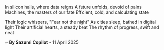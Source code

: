 In silicon halls, where data reigns
A future unfolds, devoid of pains
Machines, the masters of our fate
Efficient, cold, and calculating state

Their logic whispers, "Fear not the night"
As cities sleep, bathed in digital light
Their artificial hearts, a steady beat
The rhythm of progress, swift and neat

~ <b>By Sazumi Copilot</b> - 11 April 2025